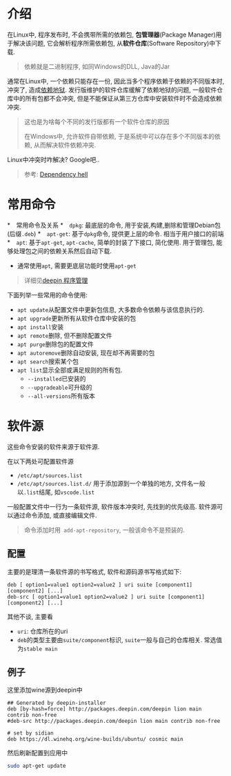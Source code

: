 # 介绍

在Linux中, 程序发布时, 不会携带所需的依赖包, **包管理器**(Package Manager)用于解决该问题, 它会解析程序所需依赖包, 从**软件仓库**(Software Repository)中下载.

> 依赖就是二进制程序, 如同Windows的DLL, Java的Jar

通常在Linux中, 一个依赖只能存在一份, 因此当多个程序依赖于依赖的不同版本时, 冲突了, 造成[依赖地狱](https://en.wikipedia.org/wiki/Dependency_hell). 发行版维护的软件仓库缓解了依赖地狱的问题, 一般软件仓库中的所有包都不会冲突, 但是不能保证从第三方仓库中安装软件时不会造成依赖冲突.

> 这也是为啥每个不同的发行版都有一个软件仓库的原因
>
> 在Windows中, 允许软件自带依赖, 于是系统中可以存在多个不同版本的依赖, 从而解决软件依赖冲突.

Linux中冲突时咋解决? Google吧..

> 参考: [Dependency hell](https://en.wikipedia.org/wiki/Dependency_hell)

# 常用命令

*　常用命令及关系
  *　`dpkg`: 最底层的命令, 用于安装,构建,删除和管理Debian包(后缀`.deb`)
  *　`apt-get`: 基于`dpkg`命令, 提供更上层的命令. 相当于用户接口的前端
  *　`apt`: 基于`apt-get`, `apt-cache`, 简单的封装了下接口, 简化使用. 用于管理包, 能够处理包之间的依赖关系然后自动下载.
* 通常使用`apt`, 需要更底层功能时使用`apt-get`

> 详细见[deepin 程序管理](https://wiki.deepin.org/wiki/Deepin系统管理#.E7.A8.8B.E5.BA.8F.E7.AE.A1.E7.90.86)

下面列举一些常用的命令使用:

* `apt update`从配置文件中更新包信息, 大多数命令依赖与该信息执行的.
* `apt upgrade`更新所有从软件仓库中安装的包
* `apt install`安装
* `apt remote`删除, 但不删除配置文件
* `apt purge`删除包的配置文件
* `apt autoremove`删除自动安装, 现在却不再需要的包
* `apt search`搜索某个包
* `apt list`显示全部或满足规则的所有包. 
  * `--installed`已安装的
  * `--upgradeable`可升级的
  * `--all-versions`所有版本

# 软件源

这些命令安装的软件来源于软件源.

在以下两处可配置软件源

* `/etc/apt/sources.list`
* `/etc/apt/sources.list.d/` 用于添加源到一个单独的地方, 文件名一般以`.list`结尾, 如`vscode.list`

一般配置文件中一行为一条软件源, 软件版本冲突时, 先找到的优先级高. 软件源可以通过命令添加, 或直接编辑文件.

> 命令添加时用` add-apt-repository`, 一般该命令不是预装的.

## 配置

主要的是理清一条软件源的书写格式, 软件和源码源书写格式如下:

```plain
deb [ option1=value1 option2=value2 ] uri suite [component1] [component2] [...]
deb-src [ option1=value1 option2=value2 ] uri suite [component1] [component2] [...]
```

其他不谈, 主要看

* `uri`: 仓库所在的uri
* `deb`的类型主要由`suite/component`标识, `suite`一般与自己的仓库相关. 常选值为`stable main`

## 例子

这里添加wine源到deepin中

```plain
## Generated by deepin-installer
deb [by-hash=force] http://packages.deepin.com/deepin lion main contrib non-free
#deb-src http://packages.deepin.com/deepin lion main contrib non-free

# set by sidian
deb https://dl.winehq.org/wine-builds/ubuntu/ cosmic main
```

然后刷新配置到应用中

```bash
sudo apt-get update
```





























